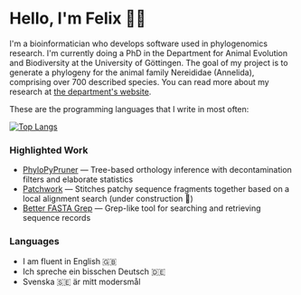 # Hello, I'm Felix 👋🏻

I'm a bioinformatician who develops software used in phylogenomics research. I'm currently doing a PhD in the 
Department for Animal Evolution and Biodiversity at the University of Göttingen.
The goal of my project is to generate a phylogeny for the animal family Nereididae (Annelida), comprising
over 700 described species. You can read more about my research at [the department's website](https://www.uni-goettingen.de/en/a+phylogenomic+analysis+of+nereididae+%28annelida%29/630219.html).

These are the programming languages that I write in most often:

[![Top Langs](https://github-readme-stats.vercel.app/api/top-langs/?username=fethalen&layout=compact)](https://github.com/fethalen)

### Highlighted Work

- [PhyloPyPruner](https://gitlab.com/fethalen/phylopypruner) — Tree-based orthology inference with decontamination filters and elaborate statistics
- [Patchwork](https://github.com/fethalen/Patchwork) — Stitches patchy sequence fragments together based on a local alignment search (under construction 🚧)
- [Better FASTA Grep](https://github.com/fethalen/better_fasta_grep) — Grep-like tool for searching and retrieving sequence records

### Languages

- I am fluent in English 🇬🇧
- Ich spreche ein bisschen Deutsch 🇩🇪
- Svenska 🇸🇪 är mitt modersmål
